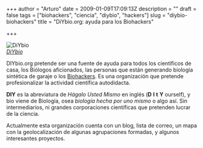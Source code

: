 +++
author = "Arturo"
date = 2009-01-09T17:09:13Z
description = ""
draft = false
tags = ["biohackers", "ciencia", "diybio", "hackers"]
slug = "diybio-biohackers"
title = "DiYbio.org: ayuda para los Biohackers"

+++

![DiYbio](/images/import/diybio-revolution-hand_400x400px.jpg)<br />
<cite>[DiYbio](https://diybio.org/)</cite>

DIYbio.org pretende ser una fuente de ayuda para todos los científicos de casa, los Biólogos aficionados, las personas que están generando biología sintética de garaje o los [Biohackers](/biohackers/). Es una organización que pretende profesionalizar la actividad científica autodidacta.

**DIY** es la abreviatura de *Hágalo Usted Mismo* en inglés (**D** **I** **t** **Y** ourself), y bio viene de Biología, osea *biología hecha por uno mismo* o algo así. Sin intermediarios, ni grandes corporaciones científicas que pretenden lucrar de la ciencia.

Actualmente esta organización cuenta con un blog, lista de correo, un mapa con la geolocalización de algunas agrupaciones formadas, y algunos interesantes proyectos.
